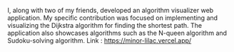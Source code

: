 I, along with two of my friends, developed an algorithm visualizer web application. My specific contribution was focused on implementing and visualizing the Dijkstra algorithm for finding the shortest path. The application also showcases algorithms such as the N-queen algorithm and Sudoku-solving algorithm.
Link : https://minor-lilac.vercel.app/
